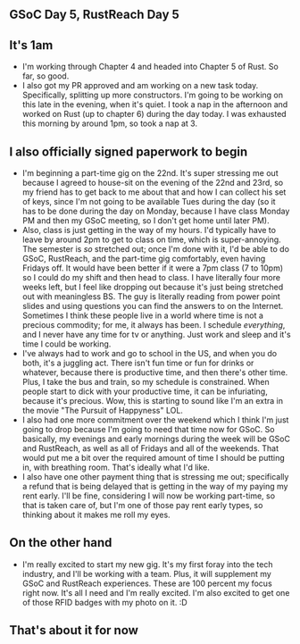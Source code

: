 ## GSoC Day 5, RustReach Day 5

## It's 1am
- I'm working through Chapter 4 and headed into Chapter 5 of Rust. So far, so good. 
- I also got my PR approved and am working on a new task today. Specifically, splitting up more
  constructors. I'm going to be working on this late in the evening, when it's quiet. I took a nap in the afternoon
  and worked on Rust (up to chapter 6) during the day today. I was exhausted this morning by around 1pm, so took a nap at 3.
  
## I also officially signed paperwork to begin
- I'm beginning a part-time gig on the 22nd. It's super stressing me out because I agreed to house-sit
  on the evening of the 22nd and 23rd, so my friend has to get back to me about that and how I can collect 
  his set of keys, since I'm not going to be available Tues during the day (so it has to be done during the day on 
  Monday, because I have class Monday PM and then my GSoC meeting, so I don't get home until later PM).
- Also, class is just getting in the way of my hours. I'd typically have to leave by around 2pm to get to class on time,
  which is super-annoying. The semester is *so* stretched out; once I'm done with it, I'd be able to do GSoC, RustReach,
  and the part-time gig comfortably, even having Fridays off. It would have been better if it were a 7pm class (7 to 10pm) so 
  I could do my shift and then head to class.
  I have literally four more weeks left, but I feel like dropping out because it's just being stretched out with meaningless BS.
  The guy is literally reading from power point slides and using questions you can find the answers to on the Internet.
  Sometimes I think these people live in a world where time is not a precious commodity; for me, it always has been. I schedule *everything*, and I never have any time for tv or anything. Just work and sleep and it's time I could be working.
- I've always had to work and go to school in the US, and when you do both, it's a juggling act. There isn't fun time or fun for drinks 
  or whatever, because there is productive time, and then there's other time. Plus, I take the bus and train, so my schedule is constrained. When people start to dick with your productive time, it can be infuriating, because it's precious.
  Wow, this is starting to sound like I'm an extra in the movie "The Pursuit of Happyness" LOL.
- I also had one more commitment over the weekend which I think I'm just going to drop because I'm going to need that time 
  now for GSoC. So basically, my evenings and early mornings during the week will be GSoC and RustReach, as well as all of Fridays 
  and all of the weekends. That would put me a bit over the required amount of time I should be putting in, with breathing room.
  That's ideally what I'd like.
- I also have one other payment thing that is stressing me out; specifically a refund that is being delayed that is getting in 
  the way of my paying my rent early. I'll be fine, considering I will now be working part-time, so that is taken care of,
  but I'm one of those pay rent early types, so thinking about it makes me roll my eyes.
  
## On the other hand 
- I'm really excited to start my new gig. It's my first foray into the tech industry, and I'll be working with a team. Plus, it will
  supplement my GSoC and RustReach experiences. These are 100 percent my focus right now. It's all I need and I'm really excited.
  I'm also excited to get one of those RFID badges with my photo on it. :D

## That's about it for now
  
